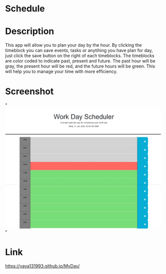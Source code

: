 # Schedule

# Description

This app will allow you to plan your day by the hour. By clicking the timeblock you can save events, tasks or anytihing you have plan for day, just click the save button on the right of each timeblocks. The timeblocks are color coded to indicate past, present and future. The past hour will be gray, the present hour will be red, and the future hours will be green. This will help you to manage your time with more efficiency. 


# Screenshot

"![Screenshot](./assets/MyDay.capt.jpeg)"

# Link 

https://yaya131993.github.io/MyDay/

